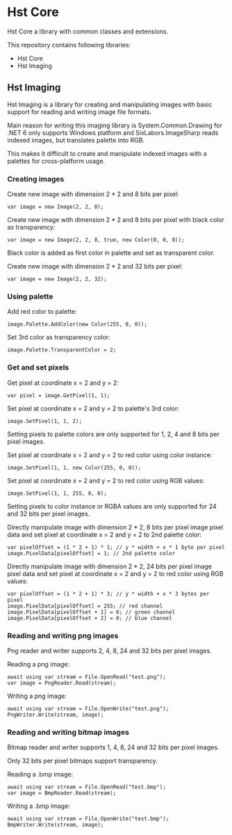 # Hst Core

Hst Core a library with common classes and extensions.

This repository contains following libraries:
 - Hst Core
 - Hst Imaging

## Hst Imaging

Hst Imaging is a library for creating and manipulating images with basic support for reading and writing image file formats.

Main reason for writing this imaging library is System.Common.Drawing for .NET 6 only supports Windows platform and SixLabors.ImageSharp reads indexed images, but translates palette into RGB. 

This makes it difficult to create and manipulate indexed images with a palettes for cross-platform usage.

### Creating images

Create new image with dimension 2 * 2 and 8 bits per pixel:

```
var image = new Image(2, 2, 8);
```

Create new image with dimension 2 * 2 and 8 bits per pixel with black color as transparency:

```
var image = new Image(2, 2, 8, true, new Color(0, 0, 0));
```

Black color is added as first color in palette and set as transparent color.

Create new image with dimension 2 * 2 and 32 bits per pixel:

```
var image = new Image(2, 2, 32);
```

### Using palette

Add red color to palette:

```
image.Palette.AddColor(new Color(255, 0, 0));
```

Set 3rd color as transparency color:

```
image.Palette.TransparentColor = 2;
```

### Get and set pixels

Get pixel at coordinate x = 2 and y = 2:

```
var pixel = image.GetPixel(1, 1);
```

Set pixel at coordinate x = 2 and y = 2 to palette's 3rd color:

```
image.SetPixel(1, 1, 2);
```

Setting pixels to palette colors are only supported for 1, 2, 4 and 8 bits per pixel images.

Set pixel at coordinate x = 2 and y = 2 to red color using color instance:

```
image.SetPixel(1, 1, new Color(255, 0, 0));
```

Set pixel at coordinate x = 2 and y = 2 to red color using RGB values:

```
image.SetPixel(1, 1, 255, 0, 0);
```

Setting pixels to color instance or RGBA values are only supported for 24 and 32 bits per pixel images.

Directly manipulate image with dimension 2 * 2, 8 bits per pixel image pixel data and set pixel at coordinate x = 2 and y = 2 to 2nd palette color:

```
var pixelOffset = (1 * 2 + 1) * 1; // y * width + x * 1 byte per pixel
image.PixelData[pixelOffset] = 1; // 2nd palette color
```

Directly manipulate image with dimension 2 * 2, 24 bits per pixel image pixel data and set pixel at coordinate x = 2 and y = 2 to red color using RGB values:

```
var pixelOffset = (1 * 2 + 1) * 3; // y * width + x * 3 bytes per pixel
image.PixelData[pixelOffset] = 255; // red channel
image.PixelData[pixelOffset + 1] = 0; // green channel
image.PixelData[pixelOffset + 2] = 0; // blue channel
```

### Reading and writing png images

Png reader and writer supports 2, 4, 8, 24 and 32 bits per pixel images.

Reading a png image:

```
await using var stream = File.OpenRead("test.png");
var image = PngReader.Read(stream);
```

Writing a png image:

```
await using var stream = File.OpenWrite("test.png");
PngWriter.Write(stream, image);
```

### Reading and writing bitmap images

Bitmap reader and writer supports 1, 4, 8, 24 and 32 bits per pixel images.

Only 32 bits per pixel bitmaps support transparency.

Reading a .bmp image:

```
await using var stream = File.OpenRead("test.bmp");
var image = BmpReader.Read(stream);
```

Writing a .bmp image:

```
await using var stream = File.OpenWrite("test.bmp");
BmpWriter.Write(stream, image);
```